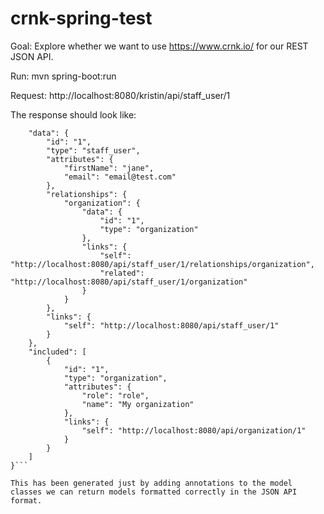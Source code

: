 # crnk-spring-test

Goal: Explore whether we want to use https://www.crnk.io/ for our REST JSON API.

Run: 
mvn spring-boot:run

Request:
http://localhost:8080/kristin/api/staff_user/1

The response should look like:
```{
	"data": {
		"id": "1",
		"type": "staff_user",
		"attributes": {
			"firstName": "jane",
			"email": "email@test.com"
		},
		"relationships": {
			"organization": {
				"data": {
					"id": "1",
					"type": "organization"
				},
				"links": {
					"self": "http://localhost:8080/api/staff_user/1/relationships/organization",
					"related": "http://localhost:8080/api/staff_user/1/organization"
				}
			}
		},
		"links": {
			"self": "http://localhost:8080/api/staff_user/1"
		}
	},
	"included": [
		{
			"id": "1",
			"type": "organization",
			"attributes": {
				"role": "role",
				"name": "My organization"
			},
			"links": {
				"self": "http://localhost:8080/api/organization/1"
			}
		}
	]
}```

This has been generated just by adding annotations to the model classes we can return models formatted correctly in the JSON API format.

